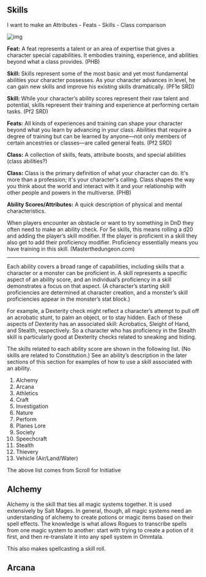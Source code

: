 ## Skills

I want to make an Attributes - Feats - Skills - Class comparison

![img](https://olddungeonmaster.files.wordpress.com/2017/04/abilities-tomato.jpg?w=630)

**Feat:** A feat represents a talent or an area of expertise that gives a character special capabilities. It embodies training, experience, and abilities beyond what a class provides. (PHB)

**Skill:** Skills represent some of the most basic and yet most fundamental  abilities your character possesses. As your character advances in level, he can gain new skills and improve his existing skills dramatically. (PF1e SRD)

**Skill:** While your character’s ability scores represent their raw talent and  potential, skills represent their training and experience at performing  certain tasks. (Pf2 SRD)

**Feats:** All kinds of experiences and training can shape your character beyond  what you learn by advancing in your class. Abilities that require a  degree of training but can be learned by anyone—not only members of  certain ancestries or classes—are called general feats. (Pf2 SRD)

**Class:** A collection of skills, feats, attribute boosts, and special abilities (class abilities?)

**Class:** Class is the primary definition of what your character can do. It's more than a profession; it's your character's calling. Class shapes the way you think about the world and interact with it and your relationship with other people and powers in the multiverse. (PHB)

**Ability Scores/Attributes:** A quick description of physical and mental characteristics.

When players encounter an obstacle or want to try something in DnD they often need to make an ability check. For 5e skills, this means rolling a d20 and adding the player’s skill modifier. If the player is proficient in a skill they also get to add their proficiency modifier. Proficiency essentially means you have training in this skill. (Masterthedungeon.com)

---

Each ability covers a broad range of capabilities, including skills that a character or a monster can be proficient in. A skill represents a specific aspect of an ability score, and an individual’s proficiency in a skill demonstrates a focus on that aspect. (A character’s starting skill proficiencies are determined at character creation, and a monster’s skill proficiencies appear in the monster’s stat block.)

For example, a Dexterity check might reflect a character’s attempt to pull off an acrobatic stunt, to palm an object, or to stay hidden. Each of these aspects of Dexterity has an associated skill: Acrobatics, Sleight of Hand, and Stealth, respectively. So a character who has proficiency in the Stealth skill is particularly good at Dexterity checks related to sneaking and hiding.

The skills related to each ability score are shown in the following list. (No skills are related to Constitution.) See an ability’s description in the later sections of this section for examples of how to use a skill associated with an ability.

1. Alchemy
2. Arcana
3. Athletics
4. Craft
5. Investigation
6. Nature
7. Perform
8. Planes Lore
9. Society
10. Speechcraft
11. Stealth
12. Thievery
13. Vehicle (Air/Land/Water)

The above list comes from Scroll for Initiative

## Alchemy

Alchemy is the skill that ties all magic systems together. It is used  extensively by Salt Mages. In general, though, all magic systems need an understanding of alchemy to create potions or magic items based on  their spell effects. The knowledge is what allows Rogues to transcribe  spells from one magic system to another: start with trying to create a  potion of it first, and then re-translate it into any spell system in  Ommtala.

This also makes spellcasting a skill roll.

## Arcana

